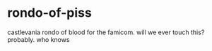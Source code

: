 # rondo-of-piss
castlevania rondo of blood for the famicom.
will we ever touch this? probably. who knows
